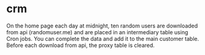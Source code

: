 # crm

<p>On the home page each day at midnight, ten random users are downloaded from api (randomuser.me) and are placed in an intermediary table using Cron jobs. You can complete the data and add it to the main customer table. Before each download from api, the proxy table is cleared.
</p>
